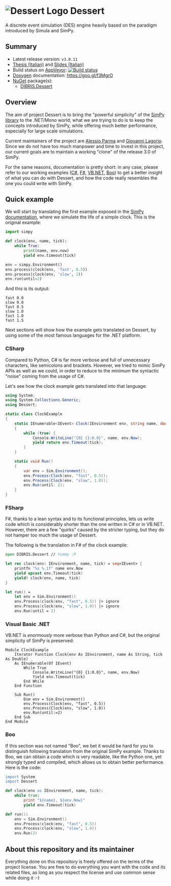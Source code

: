 ![](https://googledrive.com/host/0B8v0ikF4z2BiR29YQmxfSlE1Sms/Progetti/Dessert/logo-64.png "Dessert Logo") Dessert
==================================================================================================================

A discrete event simulation (DES) engine heavily based on the paradigm introduced by Simula and SimPy.

## Summary ##

* Latest release version: `v3.0.11`
* [Thesis (Italian)](https://googledrive.com/host/0B8v0ikF4z2BiR29YQmxfSlE1Sms/Progetti/Dessert/mthesis-essay.pdf) and [Slides (Italian)](https://googledrive.com/host/0B8v0ikF4z2BiR29YQmxfSlE1Sms/Progetti/Dessert/mthesis-slides.pdf)
* Build status on [AppVeyor](https://ci.appveyor.com): [![Build status](https://ci.appveyor.com/api/projects/status/w1wmaefjipfv8cfu?svg=true)](https://ci.appveyor.com/project/pomma89/dessert)
* [Doxygen](http://www.stack.nl/~dimitri/doxygen/index.html) documentation: https://goo.gl/f3MgrO
* [NuGet](https://www.nuget.org) package(s):
    + [DIBRIS.Dessert](https://www.nuget.org/packages/Dessert/)

Overview
--------

The aim of project Dessert is to bring the "powerful simplicity" of the [SimPy library](https://bitbucket.org/simpy/simpy/) to the .NET/Mono world; what we are trying to do is to keep the concepts introduced by SimPy, while offering much better performance, especially for large scale simulations.

Current maintainers of the project are [Alessio Parma](http://pomma89.altervista.org/) and [Giovanni Lagorio](http://www.disi.unige.it/person/LagorioG/). Since we do not have too much manpower and time to invest in this project, our current goals are to maintain a working "clone" of the release 3.0 of SimPy.

For the same reasons, documentation is pretty short: in any case, please refer to our working examples ([C#](https://github.com/pomma89/Dessert/tree/master/Dessert.Examples.CSharp), [F#](https://github.com/pomma89/Dessert/tree/master/Dessert.Examples.FSharp), [VB.NET](https://github.com/pomma89/Dessert/tree/master/Dessert.Examples.VisualBasic), [Boo](https://github.com/pomma89/Dessert/tree/master/Dessert.Examples.Boo)) to get a better insight of what you can do with Dessert, and how the code really resembles the one you could write with SimPy.

Quick example
-------------

We will start by translating the first example exposed in the [SimPy documentation](https://simpy.readthedocs.org/en/latest/index.html), where we simulate the life of a simple clock. This is the original example:

```py
import simpy

def clock(env, name, tick):
    while True:
        print(name, env.now)
        yield env.timeout(tick)

env = simpy.Environment()
env.process(clock(env, 'fast', 0.5))
env.process(clock(env, 'slow', 1))
env.run(until=2)
```

And this is its output:

```
fast 0.0
slow 0.0
fast 0.5
slow 1.0
fast 1.0
fast 1.5
```

Next sections will show how the example gets translated on Dessert, by using some of the most famous languages for the .NET platform.

### CSharp

Compared to Python, C# is far more verbose and full of unnecessary characters, like semicolons and brackets. However, we tried to mimic SimPy APIs as well as we could, in order to reduce to the minimum the syntactic "noise" coming from the usage of C#.

Let's see how the clock example gets translated into that language:

```cs
using System;
using System.Collections.Generic;
using Dessert;

static class ClockExample
{
    static IEnumerable<IEvent> Clock(IEnvironment env, string name, double tick)
    {
        while (true) {
            Console.WriteLine("{0} {1:0.0}", name, env.Now);
            yield return env.Timeout(tick);
        }
    }

    static void Run()
    {
        var env = Sim.Environment();
        env.Process(Clock(env, "fast", 0.5));
        env.Process(Clock(env, "slow", 1.0));
        env.Run(until: 2);
    }
}
```

### FSharp

F#, thanks to a lean syntax and to its functional principles, lets us write code which is considerably shorter than the one written in C# or in VB.NET. However, there are a few "quirks" caused by the stricter typing, but they do not hamper too much the usage of Dessert.

The following is the translation in F# of the clock example:

```fs
open DIBRIS.Dessert // Yummy :P

let rec clock(env: IEnvironment, name, tick) = seq<IEvent> { 
    printfn "%s %.1f" name env.Now 
    yield upcast env.Timeout(tick)
    yield! clock(env, name, tick)
}

let run() =
    let env = Sim.Environment() 
    env.Process(clock(env, "fast", 0.5)) |> ignore
    env.Process(clock(env, "slow", 1.0)) |> ignore
    env.Run(until = 2)
```

### Visual Basic .NET

VB.NET is _enormously_ more verbose than Python and C#, but the original simplicity of SimPy is preserved:

```vbnet
Module ClockExample
    Iterator Function Clock(env As IEnvironment, name As String, tick As Double) _
    As IEnumerable(Of IEvent)
        While True
            Console.WriteLine("{0} {1:0.0}", name, env.Now)
            Yield env.Timeout(tick)
        End While
    End Function

    Sub Run()
        Dim env = Sim.Environment()
        env.Process(Clock(env, "fast", 0.5))
        env.Process(Clock(env, "slow", 1.0))
        env.Run(until:=2)
    End Sub
End Module
```

### Boo

If this section was not named "Boo", we bet it would be hard for you to distinguish following translation from the original SimPy example. Thanks to Boo, we can obtain a code which is very readable, like the Python one, yet strongly typed and compiled, which allows us to obtain better performance. Here is the code:

```boo
import System
import Dessert

def clock(env as IEnvironment, name, tick):
	while true:
		print "${name}, ${env.Now}"
		yield env.Timeout(tick)

def run():
	env = Sim.Environment()
	env.Process(clock(env, "fast", 0.5))
	env.Process(clock(env, "slow", 1.0))
	env.Run(2)
```

## About this repository and its maintainer ##

Everything done on this repository is freely offered on the terms of the project license. You are free to do everything you want with the code and its related files, as long as you respect the license and use common sense while doing it :-)
